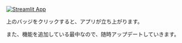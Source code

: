 [![Streamlit App](https://static.streamlit.io/badges/streamlit_badge_black_white.svg)](https://tmym-a-your-words-lab-start-b53yp6.streamlitapp.com/)


上のバッジをクリックすると、アプリが立ち上がります。

また、機能を追加している最中なので、随時アップデートしていきます。
